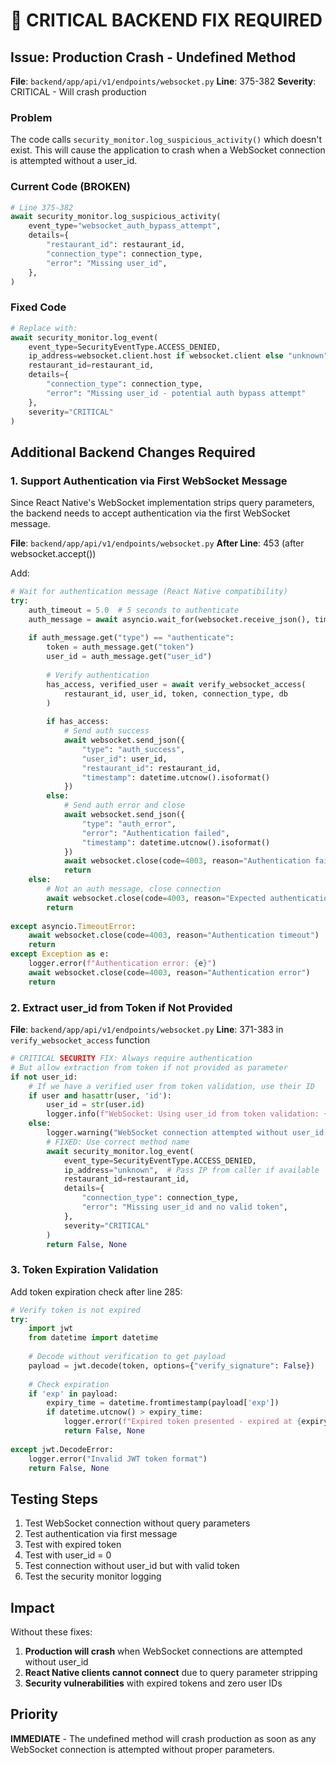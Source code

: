 # 🚨 CRITICAL BACKEND FIX REQUIRED

## Issue: Production Crash - Undefined Method

**File**: `backend/app/api/v1/endpoints/websocket.py`
**Line**: 375-382
**Severity**: CRITICAL - Will crash production

### Problem
The code calls `security_monitor.log_suspicious_activity()` which doesn't exist. This will cause the application to crash when a WebSocket connection is attempted without a user_id.

### Current Code (BROKEN)
```python
# Line 375-382
await security_monitor.log_suspicious_activity(
    event_type="websocket_auth_bypass_attempt",
    details={
        "restaurant_id": restaurant_id,
        "connection_type": connection_type,
        "error": "Missing user_id",
    },
)
```

### Fixed Code
```python
# Replace with:
await security_monitor.log_event(
    event_type=SecurityEventType.ACCESS_DENIED,
    ip_address=websocket.client.host if websocket.client else "unknown",
    restaurant_id=restaurant_id,
    details={
        "connection_type": connection_type,
        "error": "Missing user_id - potential auth bypass attempt"
    },
    severity="CRITICAL"
)
```

## Additional Backend Changes Required

### 1. Support Authentication via First WebSocket Message

Since React Native's WebSocket implementation strips query parameters, the backend needs to accept authentication via the first WebSocket message.

**File**: `backend/app/api/v1/endpoints/websocket.py`
**After Line**: 453 (after websocket.accept())

Add:
```python
# Wait for authentication message (React Native compatibility)
try:
    auth_timeout = 5.0  # 5 seconds to authenticate
    auth_message = await asyncio.wait_for(websocket.receive_json(), timeout=auth_timeout)
    
    if auth_message.get("type") == "authenticate":
        token = auth_message.get("token")
        user_id = auth_message.get("user_id")
        
        # Verify authentication
        has_access, verified_user = await verify_websocket_access(
            restaurant_id, user_id, token, connection_type, db
        )
        
        if has_access:
            # Send auth success
            await websocket.send_json({
                "type": "auth_success",
                "user_id": user_id,
                "restaurant_id": restaurant_id,
                "timestamp": datetime.utcnow().isoformat()
            })
        else:
            # Send auth error and close
            await websocket.send_json({
                "type": "auth_error",
                "error": "Authentication failed",
                "timestamp": datetime.utcnow().isoformat()
            })
            await websocket.close(code=4003, reason="Authentication failed")
            return
    else:
        # Not an auth message, close connection
        await websocket.close(code=4003, reason="Expected authentication message")
        return
        
except asyncio.TimeoutError:
    await websocket.close(code=4003, reason="Authentication timeout")
    return
except Exception as e:
    logger.error(f"Authentication error: {e}")
    await websocket.close(code=4003, reason="Authentication error")
    return
```

### 2. Extract user_id from Token if Not Provided

**File**: `backend/app/api/v1/endpoints/websocket.py`
**Line**: 371-383 in `verify_websocket_access` function

```python
# CRITICAL SECURITY FIX: Always require authentication
# But allow extraction from token if not provided as parameter
if not user_id:
    # If we have a verified user from token validation, use their ID
    if user and hasattr(user, 'id'):
        user_id = str(user.id)
        logger.info(f"WebSocket: Using user_id from token validation: {user_id}")
    else:
        logger.warning("WebSocket connection attempted without user_id or valid token")
        # FIXED: Use correct method name
        await security_monitor.log_event(
            event_type=SecurityEventType.ACCESS_DENIED,
            ip_address="unknown",  # Pass IP from caller if available
            restaurant_id=restaurant_id,
            details={
                "connection_type": connection_type,
                "error": "Missing user_id and no valid token",
            },
            severity="CRITICAL"
        )
        return False, None
```

### 3. Token Expiration Validation

Add token expiration check after line 285:

```python
# Verify token is not expired
try:
    import jwt
    from datetime import datetime
    
    # Decode without verification to get payload
    payload = jwt.decode(token, options={"verify_signature": False})
    
    # Check expiration
    if 'exp' in payload:
        expiry_time = datetime.fromtimestamp(payload['exp'])
        if datetime.utcnow() > expiry_time:
            logger.error(f"Expired token presented - expired at {expiry_time}")
            return False, None
            
except jwt.DecodeError:
    logger.error("Invalid JWT token format")
    return False, None
```

## Testing Steps

1. Test WebSocket connection without query parameters
2. Test authentication via first message
3. Test with expired token
4. Test with user_id = 0
5. Test connection without user_id but with valid token
6. Test the security monitor logging

## Impact

Without these fixes:
1. **Production will crash** when WebSocket connections are attempted without user_id
2. **React Native clients cannot connect** due to query parameter stripping
3. **Security vulnerabilities** with expired tokens and zero user IDs

## Priority

**IMMEDIATE** - The undefined method will crash production as soon as any WebSocket connection is attempted without proper parameters.
